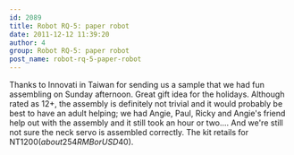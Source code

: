 ```yaml
---
id: 2089
title: Robot RQ-5: paper robot
date: 2011-12-12 11:39:20
author: 4
group: Robot RQ-5: paper robot
post_name: robot-rq-5-paper-robot
---
```


Thanks to Innovati in Taiwan for sending us a sample that we had fun assembling on Sunday afternoon. Great gift idea for the holidays. Although rated as 12+, the assembly is definitely not trivial and it would probably be best to have an adult helping; we had Angie, Paul, Ricky and Angie's friend help out with the assembly and it still took an hour or two.... And we're still not sure the neck servo is assembled correctly. The kit retails for NT$1200 (about 254RMB or USD$40).